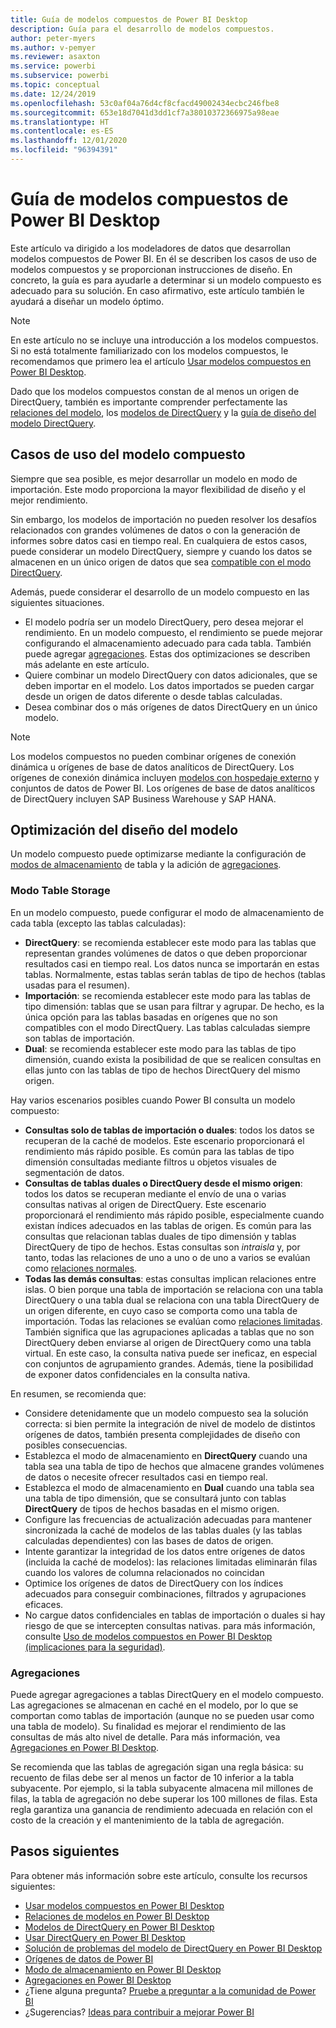 ```yaml
---
title: Guía de modelos compuestos de Power BI Desktop
description: Guía para el desarrollo de modelos compuestos.
author: peter-myers
ms.author: v-pemyer
ms.reviewer: asaxton
ms.service: powerbi
ms.subservice: powerbi
ms.topic: conceptual
ms.date: 12/24/2019
ms.openlocfilehash: 53c0af04a76d4cf8cfacd49002434ecbc246fbe8
ms.sourcegitcommit: 653e18d7041d3dd1cf7a38010372366975a98eae
ms.translationtype: HT
ms.contentlocale: es-ES
ms.lasthandoff: 12/01/2020
ms.locfileid: "96394391"
---
```

# <a name="composite-model-guidance-in-power-bi-desktop"></a>Guía de modelos compuestos de Power BI Desktop

Este artículo va dirigido a los modeladores de datos que desarrollan modelos compuestos de Power BI. En él se describen los casos de uso de modelos compuestos y se proporcionan instrucciones de diseño. En concreto, la guía es para ayudarle a determinar si un modelo compuesto es adecuado para su solución. En caso afirmativo, este artículo también le ayudará a diseñar un modelo óptimo.

> [!NOTE]
> En este artículo no se incluye una introducción a los modelos compuestos. Si no está totalmente familiarizado con los modelos compuestos, le recomendamos que primero lea el artículo [Usar modelos compuestos en Power BI Desktop](../transform-model/desktop-composite-models.md).
>
> Dado que los modelos compuestos constan de al menos un origen de DirectQuery, también es importante comprender perfectamente las [relaciones del modelo](../transform-model/desktop-relationships-understand.md), los [modelos de DirectQuery](../connect-data/desktop-directquery-about.md) y la [guía de diseño del modelo DirectQuery](directquery-model-guidance.md).

## <a name="composite-model-use-cases"></a>Casos de uso del modelo compuesto

Siempre que sea posible, es mejor desarrollar un modelo en modo de importación. Este modo proporciona la mayor flexibilidad de diseño y el mejor rendimiento.

Sin embargo, los modelos de importación no pueden resolver los desafíos relacionados con grandes volúmenes de datos o con la generación de informes sobre datos casi en tiempo real. En cualquiera de estos casos, puede considerar un modelo DirectQuery, siempre y cuando los datos se almacenen en un único origen de datos que sea [compatible con el modo DirectQuery](../connect-data/power-bi-data-sources.md).

Además, puede considerar el desarrollo de un modelo compuesto en las siguientes situaciones.

- El modelo podría ser un modelo DirectQuery, pero desea mejorar el rendimiento. En un modelo compuesto, el rendimiento se puede mejorar configurando el almacenamiento adecuado para cada tabla. También puede agregar [agregaciones](../transform-model/desktop-aggregations.md). Estas dos optimizaciones se describen más adelante en este artículo.
- Quiere combinar un modelo DirectQuery con datos adicionales, que se deben importar en el modelo. Los datos importados se pueden cargar desde un origen de datos diferente o desde tablas calculadas.
- Desea combinar dos o más orígenes de datos DirectQuery en un único modelo.

> [!NOTE]
> Los modelos compuestos no pueden combinar orígenes de conexión dinámica u orígenes de base de datos analíticos de DirectQuery. Los orígenes de conexión dinámica incluyen [modelos con hospedaje externo](../connect-data/service-datasets-understand.md#external-hosted-models) y conjuntos de datos de Power BI. Los orígenes de base de datos analíticos de DirectQuery incluyen SAP Business Warehouse y SAP HANA.

## <a name="optimize-model-design"></a>Optimización del diseño del modelo

Un modelo compuesto puede optimizarse mediante la configuración de [modos de almacenamiento](../transform-model/desktop-storage-mode.md) de tabla y la adición de [agregaciones](../transform-model/desktop-aggregations.md).

### <a name="table-storage-mode"></a>Modo Table Storage

En un modelo compuesto, puede configurar el modo de almacenamiento de cada tabla (excepto las tablas calculadas):

- **DirectQuery**: se recomienda establecer este modo para las tablas que representan grandes volúmenes de datos o que deben proporcionar resultados casi en tiempo real. Los datos nunca se importarán en estas tablas. Normalmente, estas tablas serán tablas de tipo de hechos (tablas usadas para el resumen).
- **Importación**: se recomienda establecer este modo para las tablas de tipo dimensión: tablas que se usan para filtrar y agrupar. De hecho, es la única opción para las tablas basadas en orígenes que no son compatibles con el modo DirectQuery. Las tablas calculadas siempre son tablas de importación.
- **Dual**: se recomienda establecer este modo para las tablas de tipo dimensión, cuando exista la posibilidad de que se realicen consultas en ellas junto con las tablas de tipo de hechos DirectQuery del mismo origen.

Hay varios escenarios posibles cuando Power BI consulta un modelo compuesto:

- **Consultas solo de tablas de importación o duales**: todos los datos se recuperan de la caché de modelos. Este escenario proporcionará el rendimiento más rápido posible. Es común para las tablas de tipo dimensión consultadas mediante filtros u objetos visuales de segmentación de datos.
- **Consultas de tablas duales o DirectQuery desde el mismo origen**: todos los datos se recuperan mediante el envío de una o varias consultas nativas al origen de DirectQuery. Este escenario proporcionará el rendimiento más rápido posible, especialmente cuando existan índices adecuados en las tablas de origen. Es común para las consultas que relacionan tablas duales de tipo dimensión y tablas DirectQuery de tipo de hechos. Estas consultas son _intraisla_ y, por tanto, todas las relaciones de uno a uno o de uno a varios se evalúan como [relaciones normales](../transform-model/desktop-relationships-understand.md#regular-relationships).
- **Todas las demás consultas**: estas consultas implican relaciones entre islas. O bien porque una tabla de importación se relaciona con una tabla DirectQuery o una tabla dual se relaciona con una tabla DirectQuery de un origen diferente, en cuyo caso se comporta como una tabla de importación. Todas las relaciones se evalúan como [relaciones limitadas](../transform-model/desktop-relationships-understand.md#limited-relationships). También significa que las agrupaciones aplicadas a tablas que no son DirectQuery deben enviarse al origen de DirectQuery como una tabla virtual. En este caso, la consulta nativa puede ser ineficaz, en especial con conjuntos de agrupamiento grandes. Además, tiene la posibilidad de exponer datos confidenciales en la consulta nativa.

En resumen, se recomienda que:

- Considere detenidamente que un modelo compuesto sea la solución correcta: si bien permite la integración de nivel de modelo de distintos orígenes de datos, también presenta complejidades de diseño con posibles consecuencias.
- Establezca el modo de almacenamiento en **DirectQuery** cuando una tabla sea una tabla de tipo de hechos que almacene grandes volúmenes de datos o necesite ofrecer resultados casi en tiempo real.
- Establezca el modo de almacenamiento en **Dual** cuando una tabla sea una tabla de tipo dimensión, que se consultará junto con tablas **DirectQuery** de tipos de hechos basadas en el mismo origen.
- Configure las frecuencias de actualización adecuadas para mantener sincronizada la caché de modelos de las tablas duales (y las tablas calculadas dependientes) con las bases de datos de origen.
- Intente garantizar la integridad de los datos entre orígenes de datos (incluida la caché de modelos): las relaciones limitadas eliminarán filas cuando los valores de columna relacionados no coincidan
- Optimice los orígenes de datos de DirectQuery con los índices adecuados para conseguir combinaciones, filtrados y agrupaciones eficaces.
- No cargue datos confidenciales en tablas de importación o duales si hay riesgo de que se intercepten consultas nativas. para más información, consulte [Uso de modelos compuestos en Power BI Desktop (implicaciones para la seguridad)](../transform-model/desktop-composite-models.md#security-implications).

### <a name="aggregations"></a>Agregaciones

Puede agregar agregaciones a tablas DirectQuery en el modelo compuesto. Las agregaciones se almacenan en caché en el modelo, por lo que se comportan como tablas de importación (aunque no se pueden usar como una tabla de modelo). Su finalidad es mejorar el rendimiento de las consultas de más alto nivel de detalle. Para más información, vea [Agregaciones en Power BI Desktop](../transform-model/desktop-aggregations.md).

Se recomienda que las tablas de agregación sigan una regla básica: su recuento de filas debe ser al menos un factor de 10 inferior a la tabla subyacente. Por ejemplo, si la tabla subyacente almacena mil millones de filas, la tabla de agregación no debe superar los 100 millones de filas. Esta regla garantiza una ganancia de rendimiento adecuada en relación con el costo de la creación y el mantenimiento de la tabla de agregación.

## <a name="next-steps"></a>Pasos siguientes

Para obtener más información sobre este artículo, consulte los recursos siguientes:

- [Usar modelos compuestos en Power BI Desktop](../transform-model/desktop-composite-models.md)
- [Relaciones de modelos en Power BI Desktop](../transform-model/desktop-relationships-understand.md)
- [Modelos de DirectQuery en Power BI Desktop](../connect-data/desktop-directquery-about.md)
- [Usar DirectQuery en Power BI Desktop](../connect-data/desktop-use-directquery.md)
- [Solución de problemas del modelo de DirectQuery en Power BI Desktop](../connect-data/desktop-directquery-troubleshoot.md)
- [Orígenes de datos de Power BI](../connect-data/power-bi-data-sources.md)
- [Modo de almacenamiento en Power BI Desktop](../transform-model/desktop-storage-mode.md)
- [Agregaciones en Power BI Desktop](../transform-model/desktop-aggregations.md)
- ¿Tiene alguna pregunta? [Pruebe a preguntar a la comunidad de Power BI](https://community.powerbi.com/)
- ¿Sugerencias? [Ideas para contribuir a mejorar Power BI](https://ideas.powerbi.com)
